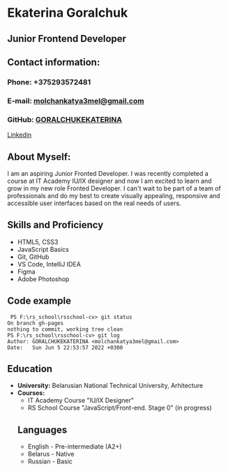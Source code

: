# **Ekaterina Goralchuk** 
## **Junior Frontend Developer**
## **Contact information:**
### **Phone:** +375293572481
### **E-mail:** molchankatya3mel@gmail.com
### **GitHub:** [GORALCHUKEKATERINA](https://github.com/GORALCHUKEKATERINA)
[Linkedin](https://www.linkedin.com/in/ekaterina-goralchuk-71a383131/)
## **About Myself:**
I am an aspiring Junior Fronted Developer.
I was recently completed a course at IT Academy IU/IX designer and now I am excited to learn and grow in my new role Fronted Developer. I can't wait to be part of a team of professionals and do my best to create visually appealing, responsive and accessible user interfaces based on the real needs of users.
## **Skills and Proficiency**
* HTML5, CSS3
* JavaScript Basics
* Git, GitHub
* VS Code, IntelliJ IDEA
* Figma
* Adobe Photoshop
## **Code example**
```
 PS F:\rs_school\rsschool-cv> git status
On branch gh-pages
nothing to commit, working tree clean
PS F:\rs_school\rsschool-cv> git log
Author: GORALCHUKEKATERINA <molchankatya3mel@gmail.com>
Date:   Sun Jun 5 22:53:57 2022 +0300

```
## **Education**
* **University:** Belarusian National Technical University, Arhitecture
* **Courses:**
  * IT Academy Course "IU/IX Designer"
  * RS School Course "JavaScript/Front-end. Stage 0" (in progress)
  ## **Languages**
  * English - Pre-intermediate (A2+)
  * Belarus - Native
  * Russian - Basic

